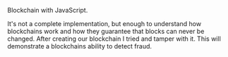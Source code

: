 Blockchain with JavaScript. 

It's not a complete implementation, but enough to understand how blockchains work and how they guarantee that blocks can never be changed. After creating our blockchain I tried and tamper with it. This will demonstrate a blockchains ability to detect fraud.